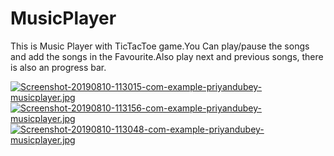 # MusicPlayer
This is Music Player with TicTacToe game.You Can play/pause the songs and add the songs in the Favourite.Also play next and previous songs, there is also an progress bar.


[![Screenshot-20190810-113015-com-example-priyandubey-musicplayer.jpg](https://i.postimg.cc/G2wvWHpZ/Screenshot-20190810-113015-com-example-priyandubey-musicplayer.jpg)](https://postimg.cc/qtwtnByL)
[![Screenshot-20190810-113156-com-example-priyandubey-musicplayer.jpg](https://i.postimg.cc/0j9DNFDn/Screenshot-20190810-113156-com-example-priyandubey-musicplayer.jpg)](https://postimg.cc/cg5r9DDt)
[![Screenshot-20190810-113048-com-example-priyandubey-musicplayer.jpg](https://i.postimg.cc/j2vNnchb/Screenshot-20190810-113048-com-example-priyandubey-musicplayer.jpg)](https://postimg.cc/9wRzvGS8)
